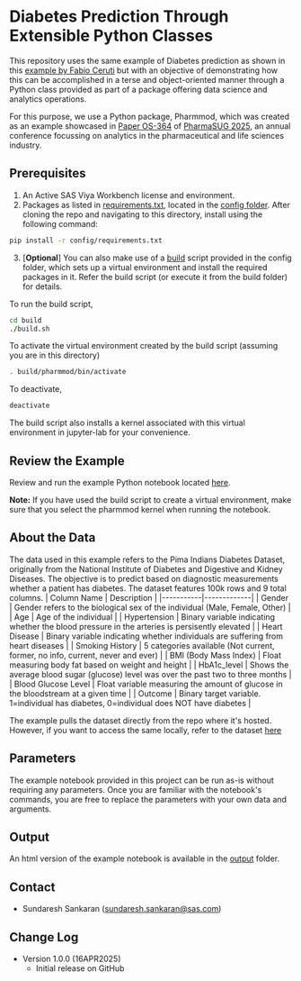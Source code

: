 # Diabetes Prediction Through Extensible Python Classes

This repository uses the same example of Diabetes prediction as shown in this [example by Fabio Ceruti](../diabetes-prediction-through-synthetic-data/) but with an objective of demonstrating how this can be accomplished in a terse and object-oriented manner through a Python class provided as part of a package offering data science and analytics operations.

For this purpose, we use a Python package, Pharmmod, which was created as an example showcased in [Paper OS-364](https://pharmasug.org/conferences/pharmasug-2025-us/paper-presentations/#OS-364) of [PharmaSUG 2025](https://pharmasug.org/conferences/pharmasug-2025-us/), an annual conference focussing on analytics in the pharmaceutical and life sciences industry.


## Prerequisites

1. An Active SAS Viya Workbench license and environment.
2. Packages as listed in [requirements.txt](./config/requirements.txt), located in the [config folder](./config/).  After cloning the repo and navigating to this directory, install using the following command:

```bash
pip install -r config/requirements.txt
```
3. [**Optional**] You can also make use of a [build](./config/build.sh) script provided in the config folder, which sets up a virtual environment and install the required packages in it.  Refer the build script (or execute it from the build folder) for details.  

To run the build script,
```bash
cd build
./build.sh
```

To activate the virtual environment created by the build script (assuming you are in this directory)

```bash
. build/pharmmod/bin/activate
```

To deactivate,

```bash
deactivate
```
The build script also installs a kernel associated with this virtual environment in jupyter-lab for your convenience.

## Review the Example

Review and run the example Python notebook located [here](./python/Diabetes_Prediction_Extensible_Classes.ipynb). 

**Note:** If you have used the build script to create a virtual environment, make sure that you select the pharmmod kernel when running the notebook.



## About the Data
The data used in this example refers to the Pima Indians Diabetes Dataset, originally from the National Institute of Diabetes and Digestive and Kidney Diseases. The objective is to predict based on diagnostic measurements whether a patient has diabetes. The dataset features 100k rows and 9 total columns.
| Column Name | Description | 
|-----------|-------------|
| Gender | Gender refers to the biological sex of the individual (Male, Female, Other) |
| Age | Age of the individual |
| Hypertension | Binary variable indicating whether the blood pressure in the arteries is persisently elevated |
| Heart Disease | Binary variable indicating whether individuals are suffering from heart diseases |
| Smoking History | 5 categories available (Not current, former, no info, current, never and ever) |
| BMI (Body Mass Index) | Float measuring body fat based on weight and height |
| HbA1c_level |  Shows the average blood sugar (glucose) level was over the past two to three months |
| Blood Glucose Level | Float variable measuring the amount of glucose in the bloodstream at a given time |
| Outcome | Binary target variable. 1=individual has diabetes, 0=individual does NOT have diabetes |

The example pulls the dataset directly from the repo where it's hosted.  However, if you want to access the same locally, refer to the dataset [here](../diabetes-prediction-through-synthetic-data/data/)

## Parameters 
The example notebook provided in this project can be run as-is without requiring any parameters.  Once you are familiar with the notebook's commands, you are free to replace the parameters with your own data and arguments.


## Output
An html version of the example notebook is available in the [output](./output/) folder.

## Contact
  - Sundaresh Sankaran (sundaresh.sankaran@sas.com)

## Change Log

- Version 1.0.0 (16APR2025)
  - Initial release on GitHub
 
    
